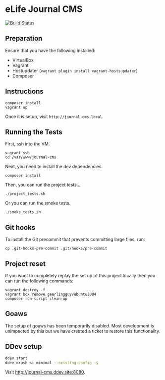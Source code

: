 # eLife Journal CMS

[![Build Status](http://ci--alfred.elifesciences.org/buildStatus/icon?job=test-journal-cms)](http://ci--alfred.elifesciences.org/job/test-journal-cms/)

## Preparation

Ensure that you have the following installed:

- VirtualBox
- Vagrant
- Hostupdater (`vagrant plugin install vagrant-hostsupdater`)
- Composer

## Instructions

```
composer install
vagrant up
```

Once it is setup, visit `http://journal-cms.local`.

## Running the Tests

First, ssh into the VM.

```
vagrant ssh
cd /var/www/journal-cms
```

Next, you need to install the dev dependencies.

```
composer install
```

Then, you can run the project tests...

```
./project_tests.sh
```

Or you can run the smoke tests.

```
./smoke_tests.sh
```

## Git hooks

To install the Git precommit that prevents committing large files, run:

```
cp .git-hooks-pre-commit .git/hooks/pre-commit
```

## Project reset

If you want to completely replay the set up of this project locally then you can run the following commands:

```
vagrant destroy -f
vagrant box remove geerlingguy/ubuntu2004
composer run-script clean-up
```

## Goaws

The setup of goaws has been temporarily disabled. Most development is unimpacted by this but we have created a ticket to restore this functionality.

## DDev setup

```bash
ddev start
ddev drush si minimal --existing-config -y
```

Visit http://journal-cms.ddev.site:8080.
